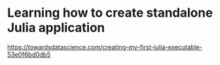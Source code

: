 # Learning how to create standalone Julia application

https://towardsdatascience.com/creating-my-first-julia-executable-53e0f6bd0db5
